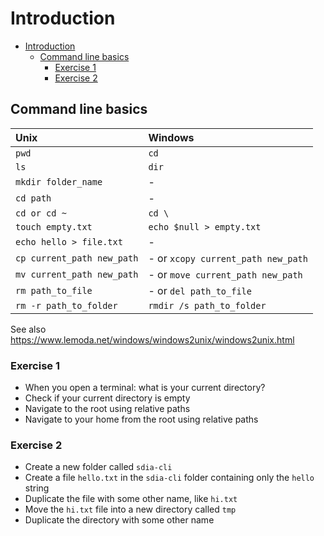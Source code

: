 # Introduction

- [Introduction](#introduction)
  - [Command line basics](#command-line-basics)
    - [Exercise 1](#exercise-1)
    - [Exercise 2](#exercise-2)

## Command line basics

| Unix                       | Windows                            |
| :------------------------- | :--------------------------------- |
| `pwd`                      | `cd`                               |
| `ls`                       | `dir`                              |
| `mkdir folder_name`        | -                                  |
| `cd path`                  | -                                  |
| `cd or cd ~`               | `cd \`                             |
| `touch empty.txt`          | `echo $null > empty.txt`           |
| `echo hello > file.txt`    | -                                  |
| `cp current_path new_path` | - or `xcopy current_path new_path` |
| `mv current_path new_path` | - or `move current_path new_path`  |
| `rm path_to_file`          | - or `del path_to_file`            |
| `rm -r path_to_folder`     | `rmdir /s path_to_folder`          |

See also <https://www.lemoda.net/windows/windows2unix/windows2unix.html>

### Exercise 1

- When you open a terminal: what is your current directory?
- Check if your current directory is empty
- Navigate to the root using relative paths
- Navigate to your home from the root using relative paths

### Exercise 2

- Create a new folder called `sdia-cli`
- Create a file `hello.txt` in the `sdia-cli` folder containing only the `hello` string
- Duplicate the file with some other name, like `hi.txt`
- Move the `hi.txt` file into a new directory called `tmp`
- Duplicate the directory with some other name
